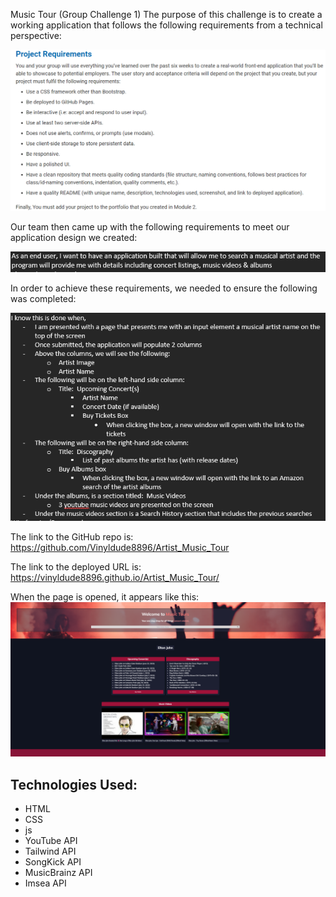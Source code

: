 Music Tour (Group Challenge 1)
The purpose of this challenge is to create a working application that follows the following requirements from a technical perspective:

![alt_tag](https://github.com/Vinyldude8896/Artist_Music_Tour/blob/develop/assets/images/project%20requirements.png)

Our team then came up with the following requirements to meet our application design we created:

![alt_tag](https://github.com/Vinyldude8896/Artist_Music_Tour/blob/develop/assets/images/Ask.png)

In order to achieve these requirements, we needed to ensure the following was completed:

![alt_tag](https://github.com/Vinyldude8896/Artist_Music_Tour/blob/develop/assets/images/Requirement.png)

The link to the GitHub repo is:   https://github.com/Vinyldude8896/Artist_Music_Tour 

The link to the deployed URL is:  https://vinyldude8896.github.io/Artist_Music_Tour/ 

When the page is opened, it appears like this:
![alt_tag](https://github.com/Vinyldude8896/Artist_Music_Tour/blob/develop/assets/images/pageimage.png)

## Technologies Used:
- HTML
- CSS
- js
- YouTube API
- Tailwind API
- SongKick API
- MusicBrainz API
- Imsea API
